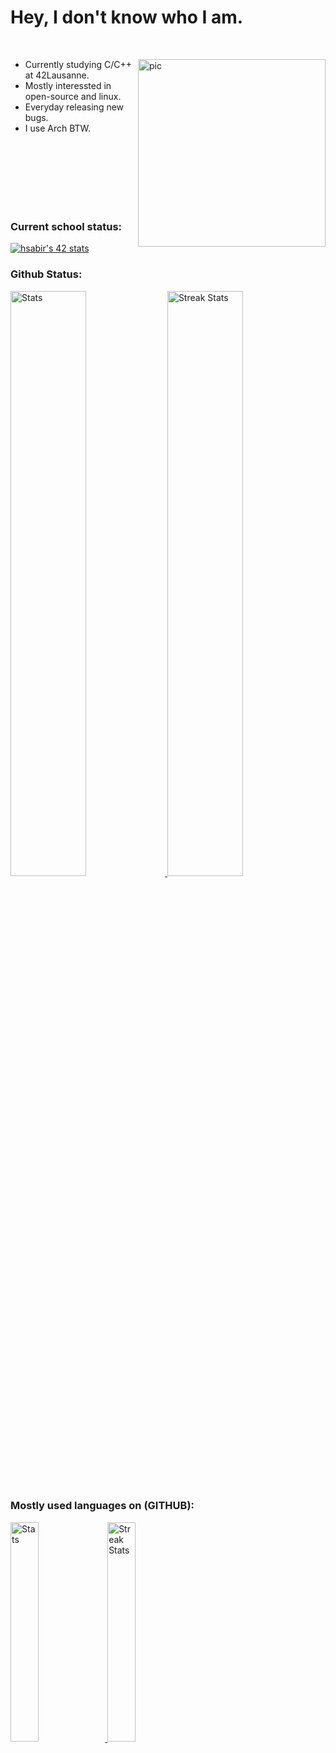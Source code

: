 # Hey, I don't know who I am.

<br />

<a href="https://api.daily.dev/get?r=dsr"><img src="https://github.com/hypn0x/hypn0x/blob/main/pics/greyhat_penguin.png" width="300" align="right" alt="pic"/></a>

- Currently studying C/C++ at 42Lausanne.
- Mostly interessted in open-source and linux.
- Everyday releasing new bugs.
- I use Arch BTW.

<br />
<br />
<br />

<br />
<br />
<br />

### Current school status:
[![hsabir's 42 stats](https://badge42.vercel.app/api/v2/cl1m1teex001609l5tf9pp0au/stats?cursusId=21&coalitionId=191)](https://github.com/JaeSeoKim/badge42)


### Github Status:
<div>
  <a href="https://github-readme-stats.vercel.app">
        <img width="49%" alt="Stats" src="https://github-readme-stats.vercel.app/api?&count_private=true&include_all_commits=true&username=ioscreams&theme=onedark&custom_title=GitHub+Stats&hide_border=true"/>
    </a>
    <a href="https://github-readme-streak-stats.herokuapp.com">
        <img width="49%" alt="Streak Stats" src="https://github-readme-streak-stats.herokuapp.com/?user=ioscreams&theme=onedark&hide_border=true"/>
    </a>  
    </a>
</div>

### Mostly used languages on (GITHUB):
<div>
  <a href="https://github-readme-stats.vercel.app">
        <img width="30%" alt="Stats" src="https://github-profile-summary-cards.vercel.app/api/cards/repos-per-language?username=ioscreams&theme=nord_dark"/>
    </a>
    <a href="https://github-readme-streak-stats.herokuapp.com">
        <img width="30%" alt="Streak Stats" src="https://github-profile-summary-cards.vercel.app/api/cards/most-commit-language?username=ioscreams&theme=nord_dark"/>
    </a>  
    </a>
</div>
